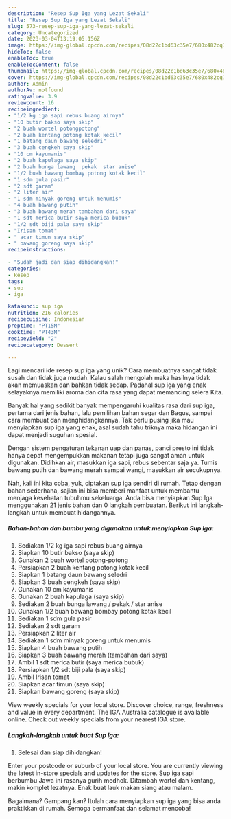```yaml
---
description: "Resep Sup Iga yang Lezat Sekali"
title: "Resep Sup Iga yang Lezat Sekali"
slug: 573-resep-sup-iga-yang-lezat-sekali
category: Uncategorized
date: 2023-03-04T13:19:05.156Z
image: https://img-global.cpcdn.com/recipes/08d22c1bd63c35e7/680x482cq70/sup-iga-foto-resep-utama.jpg
hideToc: false
enableToc: true
enableTocContent: false
thumbnail: https://img-global.cpcdn.com/recipes/08d22c1bd63c35e7/680x482cq70/sup-iga-foto-resep-utama.jpg
cover: https://img-global.cpcdn.com/recipes/08d22c1bd63c35e7/680x482cq70/sup-iga-foto-resep-utama.jpg
author: Admin
authorAv: notfound
ratingvalue: 3.9
reviewcount: 16
recipeingredient:
- "1/2 kg iga sapi rebus buang airnya"
- "10 butir bakso saya skip"
- "2 buah wortel potongpotong"
- "2 buah kentang potong kotak kecil"
- "1 batang daun bawang seledri"
- "3 buah cengkeh saya skip"
- "10 cm kayumanis"
- "2 buah kapulaga saya skip"
- "2 buah bunga lawang  pekak  star anise"
- "1/2 buah bawang bombay potong kotak kecil"
- "1 sdm gula pasir"
- "2 sdt garam"
- "2 liter air"
- "1 sdm minyak goreng untuk menumis"
- "4 buah bawang putih"
- "3 buah bawang merah tambahan dari saya"
- "1 sdt merica butir saya merica bubuk"
- "1/2 sdt biji pala saya skip"
- "Irisan tomat"
- " acar timun saya skip"
- " bawang goreng saya skip"
recipeinstructions:

- "Sudah jadi dan siap dihidangkan!"
categories:
- Resep
tags:
- sup
- iga

katakunci: sup iga 
nutrition: 216 calories
recipecuisine: Indonesian
preptime: "PT15M"
cooktime: "PT43M"
recipeyield: "2"
recipecategory: Dessert

---
```





Lagi mencari ide resep sup iga yang unik? Cara membuatnya sangat tidak susah dan tidak juga mudah. Kalau salah mengolah maka hasilnya tidak akan memuaskan dan bahkan tidak sedap. Padahal sup iga yang enak selayaknya memiliki aroma dan cita rasa yang dapat memancing selera Kita.





Banyak hal yang sedikit banyak mempengaruhi kualitas rasa dari sup iga, pertama dari jenis bahan, lalu pemilihan bahan segar dan Bagus, sampai cara membuat dan menghidangkannya. Tak perlu pusing jika mau menyiapkan sup iga yang enak,      asal sudah tahu triknya maka hidangan ini dapat menjadi suguhan spesial.














Dengan sistem pengaturan tekanan uap dan panas, panci presto ini tidak hanya cepat mengempukkan makanan tetapi juga sangat aman untuk digunakan. Didihkan air, masukkan iga sapi, rebus sebentar saja ya. Tumis bawang putih dan bawang merah sampai wangi, masukkan air secukupnya.






Nah, kali ini kita coba, yuk, ciptakan sup iga sendiri di rumah. Tetap dengan bahan sederhana, sajian ini bisa memberi manfaat untuk membantu menjaga kesehatan tubuhmu sekeluarga. Anda bisa menyiapkan Sup Iga menggunakan 21 jenis bahan dan 0 langkah pembuatan. Berikut ini langkah-langkah untuk membuat hidangannya.

<!--inarticleads1-->

##### Bahan-bahan dan bumbu yang digunakan untuk menyiapkan Sup Iga:

1. Sediakan 1/2 kg iga sapi rebus buang airnya
1. Siapkan 10 butir bakso (saya skip)
1. Gunakan 2 buah wortel potong-potong
1. Persiapkan 2 buah kentang potong kotak kecil
1. Siapkan 1 batang daun bawang seledri
1. Siapkan 3 buah cengkeh (saya skip)
1. Gunakan 10 cm kayumanis
1. Gunakan 2 buah kapulaga (saya skip)
1. Sediakan 2 buah bunga lawang / pekak / star anise
1. Gunakan 1/2 buah bawang bombay potong kotak kecil
1. Sediakan 1 sdm gula pasir
1. Sediakan 2 sdt garam
1. Persiapkan 2 liter air
1. Sediakan 1 sdm minyak goreng untuk menumis
1. Siapkan 4 buah bawang putih
1. Siapkan 3 buah bawang merah (tambahan dari saya)
1. Ambil 1 sdt merica butir (saya merica bubuk)
1. Persiapkan 1/2 sdt biji pala (saya skip)
1. Ambil Irisan tomat
1. Siapkan  acar timun (saya skip)
1. Siapkan  bawang goreng (saya skip)


View weekly specials for your local store. Discover choice, range, freshness and value in every department. The IGA Australia catalogue is available online. Check out weekly specials from your nearest IGA store. 

<!--inarticleads2-->

##### Langkah-langkah untuk buat Sup Iga:


1. Selesai dan siap dihidangkan!

Enter your postcode or suburb of your local store. You are currently viewing the latest in-store specials and updates for the store. Sup iga sapi berbumbu Jawa ini rasanya gurih medhok. Ditambah wortel dan kentang, makin komplet lezatnya. Enak buat lauk makan siang atau malam. 

Bagaimana? Gampang kan? Itulah cara menyiapkan sup iga yang bisa anda praktikkan di rumah. Semoga bermanfaat dan selamat mencoba!

